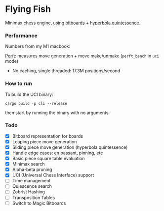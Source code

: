 # Flying Fish

Minimax chess engine, using [bitboards](https://www.chessprogramming.org/Bitboards) + [hyperbola quintessence](https://www.chessprogramming.org/Hyperbola_Quintessence).

### Performance

Numbers from my M1 macbook:

[Perft](https://www.chessprogramming.org/Perft): measures move generation + move make/unmake (`perft_bench` in `uci` mode)
- No caching, single threaded: 17.3M positions/second

### How to run

To build the UCI binary:

```
cargo build -p cli --release
```

then start by running the binary with no arguments.

### Todo

- [X] Bitboard representation for boards
- [X] Leaping piece move generation
- [X] Sliding piece move generation (hyperbola quintessence)
- [X] Handle edge cases: en passant, pinning, etc
- [X] Basic piece square table evaluation
- [X] Minimax search
- [X] Alpha-beta pruning
- [X] UCI (Universal Chess Interface) support
- [ ] Time management
- [ ] Quiescence search
- [ ] Zobrist Hashing
- [ ] Transposition Tables
- [ ] Switch to Magic Bitboards
